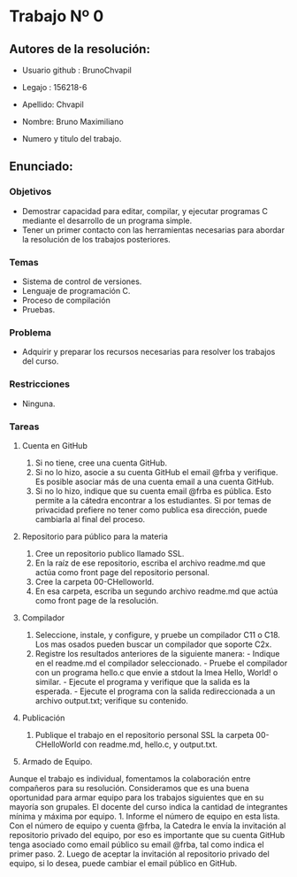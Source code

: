 # Trabajo Nº 0

## Autores de la resolución:

- Usuario github : BrunoChvapil

- Legajo : 156218-6

- Apellido: Chvapil

- Nombre: Bruno Maximiliano

- Numero y titulo del trabajo.

## Enunciado:

### Objetivos

- Demostrar capacidad para editar, compilar, y ejecutar programas C mediante el desarrollo de un programa simple.
- Tener un primer contacto con las herramientas necesarias para abordar la resolución de los trabajos posteriores.

### Temas
- Sistema de control de versiones.
- Lenguaje de programación C.
- Proceso de compilación
- Pruebas.

### Problema

- Adquirir y preparar los recursos necesarias para resolver los trabajos del curso.

### Restricciones

- Ninguna.

### Tareas

1. Cuenta en GitHub
    1. Si no tiene, cree una cuenta GitHub. 
    2. Si no lo hizo, asocie a su cuenta GitHub el email @frba y verifique. Es posible asociar más de una cuenta email a una cuenta GitHub.
    3. Si no lo hizo, indique que su cuenta email @frba es pública. Esto permite a la cátedra encontrar a los estudiantes. Si por temas de privacidad prefiere no              tener como publica esa dirección, puede cambiarla al final del proceso.

2. Repositorio para público para la materia
    1. Cree un repositorio publico llamado SSL.
    2. En la raíz de ese repositorio, escriba el archivo readme.md que actúa como front page del repositorio personal.
    3. Cree la carpeta 00-CHelloworld.
    4. En esa carpeta, escriba un segundo archivo readme.md que actúa como front page de la resolución.

3. Compilador
    1. Seleccione, instale, y configure, y pruebe un compilador C11 o C18. Los mas osados pueden buscar un compilador que soporte C2x.
    2. Registre los resultados anteriores de la siguiente manera:
            - Indique en el readme.md el compilador seleccionado.
            - Pruebe el compilador con un programa hello.c que envie a stdout la lmea Hello, World! o similar.
            - Ejecute el programa y verifique que la salida es la esperada. 
            - Ejecute el programa con la salida redireccionada a un archivo output.txt; verifique su contenido.

4.	Publicación
    1. Publique el trabajo en el repositorio personal SSL la carpeta 00- CHelloWorld con readme.md, hello.c, y output.txt.

5. Armado de Equipo.

Aunque el trabajo es individual, fomentamos la colaboración entre compañeros para su resolución. Consideramos que es una buena oportunidad para armar equipo           para los trabajos siguientes que en su mayoría son grupales. El docente del curso indica la cantidad de integrantes mínima y máxima por equipo.
    1. Informe el número de equipo en esta lista.
Con el número de equipo y cuenta @frba, la Catedra le envía la invitación al repositorio privado del equipo, por eso es importante que su cuenta GitHub                 tenga asociado como email público su email @frba, tal como indica el primer paso.
    2. Luego de aceptar la invitación al repositorio privado del equipo, si lo desea, puede cambiar el email público en GitHub.
